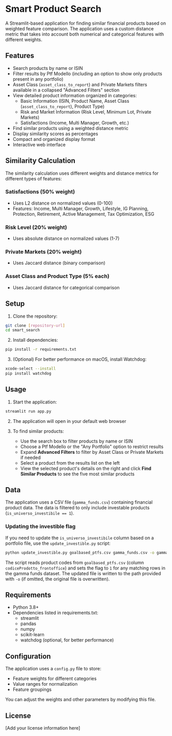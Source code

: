 # Smart Product Search

A Streamlit-based application for finding similar financial products based on weighted feature comparison. The application uses a custom distance metric that takes into account both numerical and categorical features with different weights.

## Features

- Search products by name or ISIN
- Filter results by Ptf Modello (including an option to show only products present in any portfolio)
- Asset Class (`asset_class_to_report`) and Private Markets filters available in a collapsed "Advanced Filters" section
- View detailed product information organized in categories:
  - Basic Information (ISIN, Product Name, Asset Class (`asset_class_to_report`), Product Type)
  - Risk and Market Information (Risk Level, Minimum Lot, Private Markets)
  - Satisfactions (Income, Multi Manager, Growth, etc.)
- Find similar products using a weighted distance metric
- Display similarity scores as percentages
- Compact and organized display format
- Interactive web interface

## Similarity Calculation

The similarity calculation uses different weights and distance metrics for different types of features:

### Satisfactions (50% weight)
- Uses L2 distance on normalized values (0-100)
- Features: Income, Multi Manager, Growth, Lifestyle, IG Planning, Protection, Retirement, Active Management, Tax Optimization, ESG

### Risk Level (20% weight)
- Uses absolute distance on normalized values (1-7)

### Private Markets (20% weight)
- Uses Jaccard distance (binary comparison)

### Asset Class and Product Type (5% each)
- Uses Jaccard distance for categorical comparison

## Setup

1. Clone the repository:
```bash
git clone [repository-url]
cd smart_search
```

2. Install dependencies:
```bash
pip install -r requirements.txt
```

3. (Optional) For better performance on macOS, install Watchdog:
```bash
xcode-select --install
pip install watchdog
```

## Usage

1. Start the application:
```bash
streamlit run app.py
```

2. The application will open in your default web browser

3. To find similar products:
   - Use the search box to filter products by name or ISIN
   - Choose a Ptf Modello or the "Any Portfolio" option to restrict results
   - Expand **Advanced Filters** to filter by Asset Class or Private Markets if needed
   - Select a product from the results list on the left
   - View the selected product's details on the right and click **Find Similar Products** to see the five most similar products

## Data

The application uses a CSV file (`gamma_funds.csv`) containing financial product data. The data is filtered to only include investable products (`is_universo_investibile == 1`).

### Updating the investible flag

If you need to update the `is_universo_investibile` column based on a portfolio
file, use the `update_investible.py` script:

```bash
python update_investible.py goalbased_ptfs.csv gamma_funds.csv -o gamma_funds_updated.csv
```

The script reads product codes from `goalbased_ptfs.csv` (column
`codiceProdotto_frontoffice`) and sets the flag to `1` for any matching rows in
the gamma funds dataset. The updated file is written to the path provided with
`-o` (if omitted, the original file is overwritten).

## Requirements

- Python 3.8+
- Dependencies listed in requirements.txt:
  - streamlit
  - pandas
  - numpy
  - scikit-learn
  - watchdog (optional, for better performance)

## Configuration

The application uses a `config.py` file to store:
- Feature weights for different categories
- Value ranges for normalization
- Feature groupings

You can adjust the weights and other parameters by modifying this file.

## License

[Add your license information here]

